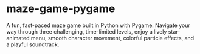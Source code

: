 # maze-game-pygame
A fun, fast-paced maze game built in Python with Pygame. Navigate your way through three challenging, time-limited levels, enjoy a lively star-animated menu, smooth character movement, colorful particle effects, and a playful soundtrack.
